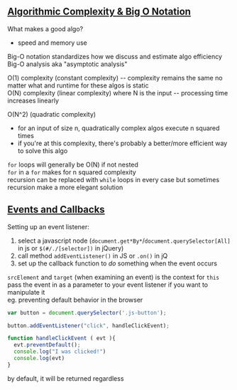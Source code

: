 [**Algorithmic Complexity & Big O Notation**](https://git.generalassemb.ly/ga-wdi-lessons/algorithmic-complexity)
------
What makes a good algo? 
  - speed and memory use

Big-O notation standardizes how we discuss and estimate algo efficiency  
Big-O analysis aka "asymptotic analysis"  

O(1) complexity (constant complexity) -- complexity remains the same no matter what and runtime for these algos is static  
O(N) complexity (linear complexity) where N is the input -- processing time increases linearly  

O(N^2) (quadratic complexity)
  - for an input of size n, quadratically complex algos execute n squared times
  - if you're at this complexity, there's probably a better/more efficient way to solve this algo  
  
 `for` loops will generally be O(N) if not nested  
`for` in a `for` makes for n squared complexity  
recursion can be replaced with `while` loops in every case but sometimes recursion make a more elegant solution  

[**Events and Callbacks**](https://git.generalassemb.ly/ga-wdi-lessons/js-events-callbacks)  
------
Setting up an event listener:
  1. select a javascript node (`document.get*By*`/`document.querySelector[All]` in js or `$(#/./[selector])` in jQuery)
  2. call method `addEventListener()` in JS or `.on()` in jQ
  3. set up the callback function to *do* something when the event occurs  

`srcElement` and `target` (when examining an event) is the context for `this`  
pass the event in as a parameter to your event listener if you want to manipulate it  
eg. preventing default behavior in the browser
  ```js
  var button = document.querySelector('.js-button');

  button.addEventListener("click", handleClickEvent);

  function handleClickEvent ( evt ){
    evt.preventDefault();
    console.log("I was clicked!")
    console.log(evt)
  }
  ```
by default, it will be returned regardless
